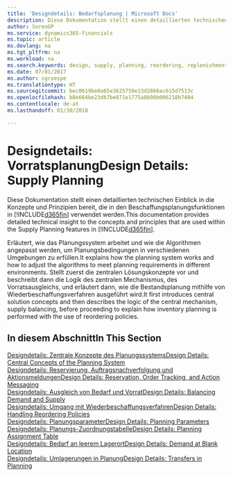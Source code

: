 ```yaml
---
title: 'Designdetails: Bedarfsplanung | Microsoft Docs'
description: Diese Dokumentation stellt einen detaillierten technischen Einblick in die Konzepte und Prinzipien bereit, die in den Beschaffungsplanungsfunktionen in Finance and Operations, Business edition verwendet werden.
author: SorenGP
ms.service: dynamics365-financials
ms.topic: article
ms.devlang: na
ms.tgt_pltfrm: na
ms.workload: na
ms.search.keywords: design, supply, planning, reordering, replenishment
ms.date: 07/01/2017
ms.author: sgroespe
ms.translationtype: HT
ms.sourcegitcommit: bec0619be0a65e3625759e13d2866ac615d7513c
ms.openlocfilehash: b8e664be23db7be871e1775a8b98b006218b7404
ms.contentlocale: de-at
ms.lasthandoff: 01/30/2018

---
```

# <a name="design-details-supply-planning"></a><span data-ttu-id="cf2c4-103">Designdetails: Vorratsplanung</span><span class="sxs-lookup"><span data-stu-id="cf2c4-103">Design Details: Supply Planning</span></span>
<span data-ttu-id="cf2c4-104">Diese Dokumentation stellt einen detaillierten technischen Einblick in die Konzepte und Prinzipien bereit, die in den Beschaffungsplanungsfunktionen in [!INCLUDE[d365fin](includes/d365fin_md.md)] verwendet werden.</span><span class="sxs-lookup"><span data-stu-id="cf2c4-104">This documentation provides detailed technical insight to the concepts and principles that are used within the Supply Planning features in [!INCLUDE[d365fin](includes/d365fin_md.md)].</span></span>  

<span data-ttu-id="cf2c4-105">Erläutert, wie das Planungssystem arbeitet und wie die Algorithmen angepasst werden, um Planungsbedingungen in verschiedenen Umgebungen zu erfüllen.</span><span class="sxs-lookup"><span data-stu-id="cf2c4-105">It explains how the planning system works and how to adjust the algorithms to meet planning requirements in different environments.</span></span> <span data-ttu-id="cf2c4-106">Stellt zuerst die zentralen Lösungskonzepte vor und beschreibt dann die Logik des zentralen Mechanismus, des Vorratsausgleichs, und erläutert dann, wie die Bestandsplanung mithilfe von Wiederbeschaffungsverfahren ausgeführt wird.</span><span class="sxs-lookup"><span data-stu-id="cf2c4-106">It first introduces central solution concepts and then describes the logic of the central mechanism, supply balancing, before proceeding to explain how inventory planning is performed with the use of reordering policies.</span></span>  

## <a name="in-this-section"></a><span data-ttu-id="cf2c4-107">In diesem Abschnitt</span><span class="sxs-lookup"><span data-stu-id="cf2c4-107">In This Section</span></span>  
[<span data-ttu-id="cf2c4-108">Designdetails: Zentrale Konzepte des Planungssystems</span><span class="sxs-lookup"><span data-stu-id="cf2c4-108">Design Details: Central Concepts of the Planning System</span></span>](design-details-central-concepts-of-the-planning-system.md)  
[<span data-ttu-id="cf2c4-109">Designdetails: Reservierung, Auftragsnachverfolgung und Aktionsmeldungen</span><span class="sxs-lookup"><span data-stu-id="cf2c4-109">Design Details: Reservation, Order Tracking, and Action Messaging</span></span>](design-details-reservation-order-tracking-and-action-messaging.md)  
[<span data-ttu-id="cf2c4-110">Designdetails: Ausgleich von Bedarf und Vorrat</span><span class="sxs-lookup"><span data-stu-id="cf2c4-110">Design Details: Balancing Demand and Supply</span></span>](design-details-balancing-demand-and-supply.md)  
[<span data-ttu-id="cf2c4-111">Designdetails: Umgang mit Wiederbeschaffungsverfahren</span><span class="sxs-lookup"><span data-stu-id="cf2c4-111">Design Details: Handling Reordering Policies</span></span>](design-details-handling-reordering-policies.md)  
[<span data-ttu-id="cf2c4-112">Designdetails: Planungsparameter</span><span class="sxs-lookup"><span data-stu-id="cf2c4-112">Design Details: Planning Parameters</span></span>](design-details-planning-parameters.md)  
[<span data-ttu-id="cf2c4-113">Designdetails: Planungs-Zuordnungstabelle</span><span class="sxs-lookup"><span data-stu-id="cf2c4-113">Design Details: Planning Assignment Table</span></span>](design-details-planning-assignment-table.md)  
[<span data-ttu-id="cf2c4-114">Designdetails: Bedarf an leerem Lagerort</span><span class="sxs-lookup"><span data-stu-id="cf2c4-114">Design Details: Demand at Blank Location</span></span>](design-details-demand-at-blank-location.md)  
[<span data-ttu-id="cf2c4-115">Designdetails: Umlagerungen in Planung</span><span class="sxs-lookup"><span data-stu-id="cf2c4-115">Design Details: Transfers in Planning</span></span>](design-details-transfers-in-planning.md)

